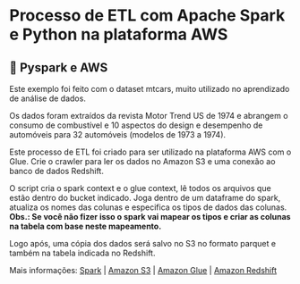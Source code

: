 # Processo de ETL com Apache Spark e Python na plataforma AWS

## :rocket:  Pyspark e AWS

Este exemplo foi feito com o dataset mtcars, muito utilizado no aprendizado de análise de dados.

Os dados foram extraídos da revista Motor Trend US de 1974 e abrangem o consumo de combustível e 10 aspectos do design e desempenho de automóveis para 32 automóveis (modelos de 1973 a 1974).

Este processo de ETL foi criado para ser utilizado na plataforma AWS com o Glue.
Crie o crawler para ler os dados no Amazon S3 e uma conexão ao banco de dados Redshift.

O script cria o spark context e o glue context, lê todos os arquivos que estão dentro do bucket indicado. Joga dentro de um dataframe do spark, atualiza os nomes das colunas e especifica os tipos de dados das colunas.
**Obs.: Se você não fizer isso o spark vai mapear os tipos e criar as colunas na tabela com base neste mapeamento.**

Logo após, uma cópia dos dados será salvo no S3 no formato parquet e também na tabela indicada no Redshift.

Mais informações: 
[Spark](http://spark.apache.org/) |
[Amazon S3](https://aws.amazon.com/pt/s3/) | 
[Amazon Glue](https://aws.amazon.com/pt/glue/) |
[Amazon Redshift](https://aws.amazon.com/pt/redshift/) 
